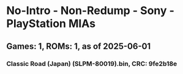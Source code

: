 # No-Intro - Non-Redump - Sony - PlayStation MIAs
## Games: 1, ROMs: 1, as of 2025-06-01

### Classic Road (Japan) (SLPM-80019).bin, CRC: 9fe2b18e
